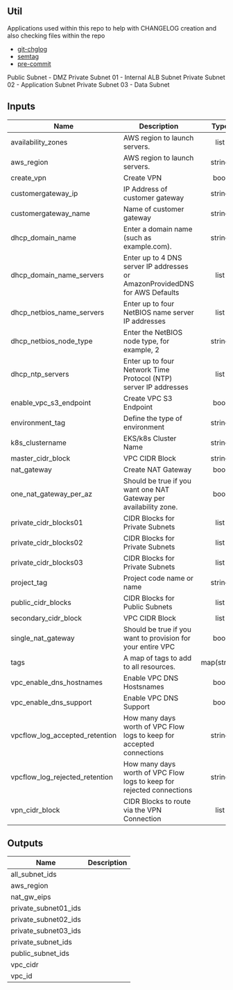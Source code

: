 ## Util
Applications used within this repo to help with CHANGELOG creation and also checking files within the repo

- [git-chglog](https://github.com/git-chglog/git-chglog)
- [semtag](https://github.com/pnikosis/semtag)
- [pre-commit](https://pre-commit.com/)

Public Subnet - DMZ
Private Subnet 01 - Internal ALB Subnet
Private Subnet 02 - Application Subnet
Private Subnet 03 - Data Subnet

<!-- BEGINNING OF PRE-COMMIT-TERRAFORM DOCS HOOK -->
## Inputs

| Name | Description | Type | Default | Required |
|------|-------------|:----:|:-----:|:-----:|
| availability\_zones | AWS region to launch servers. | list | `[ "eu-west-1a", "eu-west-1b" ]` | no |
| aws\_region | AWS region to launch servers. | string | `"eu-west-1"` | no |
| create\_vpn | Create VPN | bool | `"false"` | no |
| customergateway\_ip | IP Address of customer gateway | string | `""` | no |
| customergateway\_name | Name of customer gateway | string | `""` | no |
| dhcp\_domain\_name | Enter a domain name (such as example.com). | string | `""` | no |
| dhcp\_domain\_name\_servers | Enter up to 4 DNS server IP addresses or AmazonProvidedDNS for AWS Defaults | list | `[ "AmazonProvidedDNS" ]` | no |
| dhcp\_netbios\_name\_servers | Enter up to four NetBIOS name server IP addresses | list | `[]` | no |
| dhcp\_netbios\_node\_type | Enter the NetBIOS node type, for example, 2 | string | `""` | no |
| dhcp\_ntp\_servers | Enter up to four Network Time Protocol (NTP) server IP addresses | list | `[]` | no |
| enable\_vpc\_s3\_endpoint | Create VPC S3 Endpoint | bool | `"false"` | no |
| environment\_tag | Define the type of environment | string | `""` | no |
| k8s\_clustername | EKS/k8s Cluster Name | string | `"null"` | no |
| master\_cidr\_block | VPC CIDR Block | string | `""` | no |
| nat\_gateway | Create NAT Gateway | bool | `"false"` | no |
| one\_nat\_gateway\_per\_az | Should be true if you want one NAT Gateway per availability zone. | bool | `"true"` | no |
| private\_cidr\_blocks01 | CIDR Blocks for Private Subnets | list | `[]` | no |
| private\_cidr\_blocks02 | CIDR Blocks for Private Subnets | list | `[]` | no |
| private\_cidr\_blocks03 | CIDR Blocks for Private Subnets | list | `[]` | no |
| project\_tag | Project code name or name | string | `""` | no |
| public\_cidr\_blocks | CIDR Blocks for Public Subnets | list | `[]` | no |
| secondary\_cidr\_block | VPC CIDR Block | list | `[]` | no |
| single\_nat\_gateway | Should be true if you want to provision for your entire VPC | bool | `"false"` | no |
| tags | A map of tags to add to all resources. | map(string) | `{}` | no |
| vpc\_enable\_dns\_hostnames | Enable VPC DNS Hostsnames | bool | `"true"` | no |
| vpc\_enable\_dns\_support | Enable VPC DNS Support | bool | `"true"` | no |
| vpcflow\_log\_accepted\_retention | How many days worth of VPC Flow logs to keep for accepted connections | string | `"14"` | no |
| vpcflow\_log\_rejected\_retention | How many days worth of VPC Flow logs to keep for rejected connections | string | `"14"` | no |
| vpn\_cidr\_block | CIDR Blocks to route via the VPN Connection | list | `[]` | no |

## Outputs

| Name | Description |
|------|-------------|
| all\_subnet\_ids |  |
| aws\_region |  |
| nat\_gw\_eips |  |
| private\_subnet01\_ids |  |
| private\_subnet02\_ids |  |
| private\_subnet03\_ids |  |
| private\_subnet\_ids |  |
| public\_subnet\_ids |  |
| vpc\_cidr |  |
| vpc\_id |  |

<!-- END OF PRE-COMMIT-TERRAFORM DOCS HOOK -->
